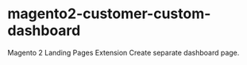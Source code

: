 # magento2-customer-custom-dashboard

Magento 2 Landing Pages Extension Create separate dashboard page.
